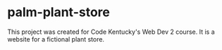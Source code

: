 # palm-plant-store
This project was created for Code Kentucky's Web Dev 2 course. It is a website for a fictional plant store.
